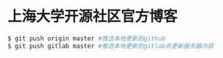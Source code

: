 # 上海大学开源社区官方博客

```bash
$ git push origin master #推送本地更新到github
$ git push gitlab master #推送本地更新到gitlab并更新服务器内容
```